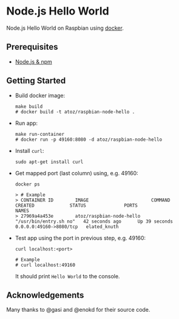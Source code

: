 # Node.js Hello World

Node.js Hello World on Raspbian using [docker][].

## Prerequisites

- [Node.js & npm][node-js-download]

## Getting Started

-   Build docker image:

        make build
        # docker build -t atoz/raspbian-node-hello .


-   Run app:

        make run-container
        # docker run -p 49160:8080 -d atoz/raspbian-node-hello

-   Install `curl`:

        sudo apt-get install curl

-   Get mapped port (last column) using, e.g. 49160:

        docker ps

        > # Example
        > CONTAINER ID        IMAGE                       COMMAND                  CREATED             STATUS              PORTS                     NAMES
        > 27969a4a453e        atoz/raspbian-node-hello    "/usr/bin/entry.sh no"   42 seconds ago      Up 39 seconds       0.0.0.0:49160->8080/tcp   elated_knuth


-   Test app using the port in previous step, e.g. 49160:

        curl localhost:<port>

        # Example
        # curl localhost:49160

    It should print `Hello World` to the console.

## Acknowledgements

Many thanks to @gasi and @enokd for their source code.

[node-js-download]: http://nodejs.org/download/
[docker]: http://docker.io
